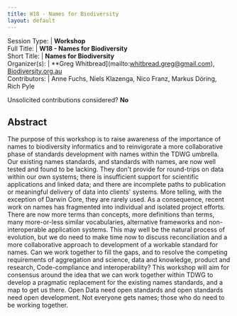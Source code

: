 ```yaml
---
title: W18 - Names for Biodiversity 
layout: default
---
```



Session Type: | **Workshop**  
Full Title:   | **W18 - Names for Biodiversity**  
Short Title:  | **Names for Biodiversity**  
Organizer(s): | **Greg Whitbread](mailto:whitbread.greg@gmail.com), [Biodiversity.org.au](http://biodiversity.org.au/)  
Contributors: | Anne Fuchs, Niels Klazenga, Nico Franz, Markus Döring, Rich Pyle  


Unsolicited contributions considered?  **No**  

<!--
**How many 80-minute sessions are you requesting?** 1
-->


## Abstract  

The purpose of this workshop is to raise awareness of the importance of names to biodiversity informatics and to reinvigorate a more collaborative phase of standards development with names within the TDWG umbrella. Our existing names standards, and standards with names, are now well tested and found to be lacking. They don't provide for round-trips on data within our own systems; there is insufficient support for scientific applications and linked data; and there are incomplete paths to publication or meaningful delivery of data into clients' systems. More telling, with the exception of Darwin Core, they are rarely used. As a consequence, recent work on names has fragmented into individual and isolated project efforts. There are now more terms than concepts, more definitions than terms, many more-or-less similar vocabularies, alternative frameworks and non-interoperable application systems. This may well be the natural process of evolution, but we do need to make time now to discuss reconciliation and a more collaborative approach to development of a workable standard for names. Can we work together to fill the gaps, and to resolve the competing requirements of aggregation and science, data and knowledge, product and research, Code-compliance and interoperability? This workshop will aim for consensus around the idea that we can work together within TDWG to develop a pragmatic replacement for the existing names standards, and a map to get us there. Open Data need open standards and open standards need open development. Not everyone gets names; those who do need to be working together.

